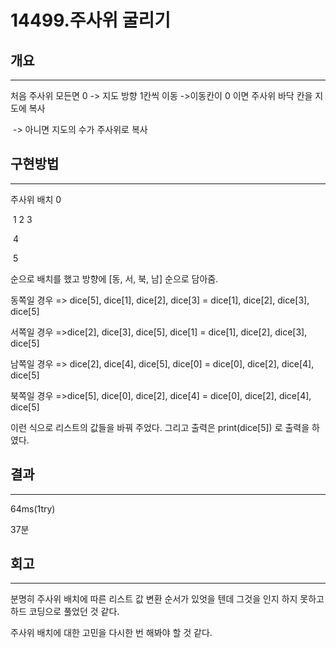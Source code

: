 # 14499.주사위 굴리기




## 개요

---

처음 주사위 모든면 0 -> 지도 방향 1칸씩 이동 ->이동칸이 0 이면 주사위 바닥 칸을 지도에 복사

​																		-> 아니면 지도의 수가 주사위로 복사

## 구현방법

---

주사위 배치 0

​				1 2 3

​					4

​					5

순으로 배치를 했고 방향에 [동, 서, 북, 남] 순으로 담아줌.

동쪽일 경우 => dice[5], dice[1], dice[2], dice[3] = dice[1], dice[2], dice[3], dice[5]

서쪽일 경우 =>dice[2], dice[3], dice[5], dice[1] = dice[1], dice[2], dice[3], dice[5]

남쪽일 경우 => dice[2], dice[4], dice[5], dice[0] = dice[0], dice[2], dice[4], dice[5]

북쪽일 경우 =>dice[5], dice[0], dice[2], dice[4] = dice[0], dice[2], dice[4], dice[5]

이런 식으로 리스트의 값들을 바꿔 주었다. 그리고 출력은 print(dice[5]) 로 출력을 하였다.

 

## 결과

---

64ms(1try)

37분

## 회고

---

분명히 주사위 배치에 따른 리스트 값 변환 순서가 있엇을 텐데 그것을 인지 하지 못하고 하드 코딩으로 풀었던 것 같다.

주사위 배치에 대한 고민을 다시한 번 해봐야 할 것 같다.

